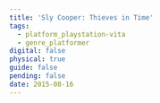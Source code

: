 ```yaml
---
title: 'Sly Cooper: Thieves in Time'
tags:
  - platform_playstation-vita
  - genre_platformer
digital: false
physical: true
guide: false
pending: false
date: 2015-08-16
---
```

